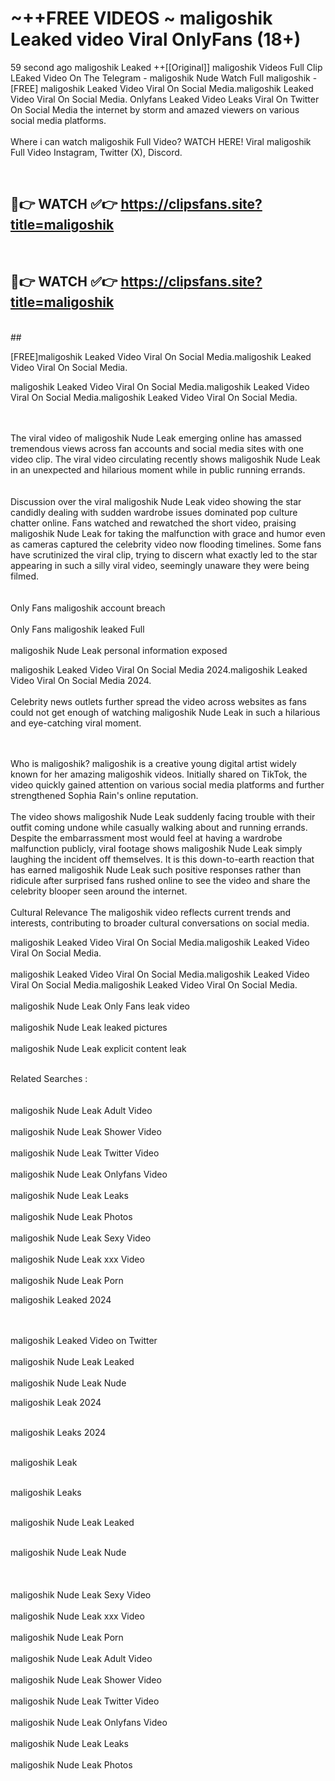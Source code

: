# ~++FREE VIDEOS ~ maligoshik Leaked video Viral OnlyFans (18+)<br>


59 second ago maligoshik Leaked ++[[Original]] maligoshik Videos Full Clip LEaked Video On The Telegram  - maligoshik Nude  Watch Full maligoshik - [FREE] maligoshik Leaked Video Viral On Social Media.maligoshik Leaked Video Viral On Social Media.   Onlyfans Leaked Video Leaks Viral On Twitter On Social Media the internet by storm and amazed viewers on various social media platforms. <br><br>
Where i can watch maligoshik Full Video? WATCH HERE! Viral maligoshik Full Video Instagram, Twitter (X), Discord. <br>


 <br>

##  🔴👉 WATCH ✅👉  <a href="https://clipsfans.site?title=maligoshik&ref=git">https://clipsfans.site?title=maligoshik</a> <br>
  <br>

##  🔴👉 WATCH ✅👉  <a href="https://clipsfans.site?title=maligoshik&ref=git">https://clipsfans.site?title=maligoshik</a> <br>
  <br>
  ##



[FREE]maligoshik Leaked Video Viral On Social Media.maligoshik Leaked Video Viral On Social Media. <br>

maligoshik Leaked Video Viral On Social Media.maligoshik Leaked Video Viral On Social Media.maligoshik Leaked Video Viral On Social Media. <br>


  <br>

  <br>
The viral video of maligoshik Nude Leak emerging online has amassed tremendous views across fan accounts and social media sites with one video clip. The viral video circulating recently shows maligoshik Nude Leak in an unexpected and hilarious moment while in public running errands.<br>
<br>


<br>
Discussion over the viral maligoshik Nude Leak video showing the star candidly dealing with sudden wardrobe issues dominated pop culture chatter online. Fans watched and rewatched the short video, praising maligoshik Nude Leak for taking the malfunction with grace and humor even as cameras captured the celebrity video now flooding timelines. Some fans have scrutinized the viral clip, trying to discern what exactly led to the star appearing in such a silly viral video, seemingly unaware they were being filmed.<br>
<br>
<br> 
Only Fans maligoshik account breach<br>
<br>
Only Fans maligoshik leaked Full <br>
<br>
maligoshik Nude Leak personal information exposed<br>

maligoshik Leaked Video Viral On Social Media 2024.maligoshik Leaked Video Viral On Social Media 2024. <br>
<br>
Celebrity news outlets further spread the video across websites as fans could not get enough of watching maligoshik Nude Leak in such a hilarious and eye-catching viral moment.<br>
<br>

<br>
Who is maligoshik? maligoshik is a creative young digital artist widely known for her amazing maligoshik videos. Initially shared on TikTok, the video quickly gained attention on various social media platforms and further strengthened Sophia Rain's online reputation.<br>
<br>
The video shows maligoshik Nude Leak suddenly facing trouble with their outfit coming undone while casually walking about and running errands. Despite the embarrassment most would feel at having a wardrobe malfunction publicly, viral footage shows maligoshik Nude Leak simply laughing the incident off themselves. It is this down-to-earth reaction that has earned maligoshik Nude Leak such positive responses rather than ridicule after surprised fans rushed online to see the video and share the celebrity blooper seen around the internet.<br>
<br>
Cultural Relevance The maligoshik video reflects current trends and interests, contributing to broader cultural conversations on social media.<br>

maligoshik Leaked Video Viral On Social Media.maligoshik Leaked Video Viral On Social Media.<br>
<br>
maligoshik Leaked Video Viral On Social Media.maligoshik Leaked Video Viral On Social Media.maligoshik Leaked Video Viral On Social Media.<br>
<br>
maligoshik Nude Leak Only Fans leak video<br>
<br>
maligoshik Nude Leak leaked pictures<br>
<br>
maligoshik Nude Leak explicit content leak<br>


<br>
Related Searches :<br>
<br>

<br>
maligoshik Nude Leak Adult Video<br>
<br>
maligoshik Nude Leak Shower Video<br>
<br>
maligoshik Nude Leak Twitter Video<br>
<br>
maligoshik Nude Leak Onlyfans Video<br>
<br>
maligoshik Nude Leak Leaks<br>
<br>
maligoshik Nude Leak Photos<br>

<br>
maligoshik Nude Leak Sexy Video<br>
<br>
maligoshik Nude Leak xxx Video<br>
<br>
maligoshik Nude Leak Porn<br>

maligoshik  Leaked 2024 <br> <br>
<br>

maligoshik Leaked Video on Twitter <br>
<br>
maligoshik Nude Leak Leaked<br>
<br>
maligoshik Nude Leak Nude<br>


maligoshik  Leak 2024 <br> <br>



maligoshik  Leaks 2024 <br> <br>



 
maligoshik  Leak<br> <br>



maligoshik  Leaks<br> <br>


maligoshik Nude Leak Leaked<br> <br>

maligoshik Nude Leak Nude<br> <br>
<br> <br>
maligoshik Nude Leak Sexy Video
<br> <br>
maligoshik Nude Leak xxx Video
<br> <br>
maligoshik Nude Leak Porn
<br> <br>
maligoshik Nude Leak Adult Video
<br> <br>
maligoshik Nude Leak Shower Video
<br> <br>
maligoshik Nude Leak Twitter Video
<br> <br>
maligoshik Nude Leak Onlyfans Video
<br> <br>
maligoshik Nude Leak Leaks
<br> <br>
maligoshik Nude Leak Photos






</p>




 



</p>










